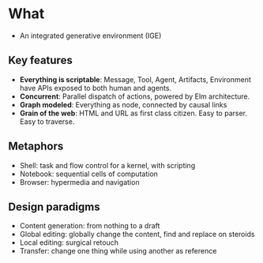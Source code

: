 # What

- An integrated generative environment (IGE)

## Key features

- **Everything is scriptable**: Message, Tool, Agent, Artifacts, Environment have APIs exposed to both human and agents.
- **Concurrent**: Parallel dispatch of actions, powered by Elm architecture.
- **Graph modeled**: Everything as node, connected by causal links
- **Grain of the web**: HTML and URL as first class citizen. Easy to parser. Easy to traverse.

## Metaphors

- Shell: task and flow control for a kernel, with scripting
- Notebook: sequential cells of computation
- Browser: hypermedia and navigation

## Design paradigms

- Content generation: from nothing to a draft
- Global editing: globally change the content, find and replace on steroids
- Local editing: surgical retouch
- Transfer: change one thing while using another as reference
